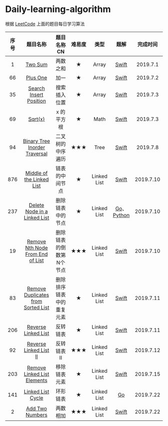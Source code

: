 # Daily-learning-algorithm
根据 [LeetCode](https://leetcode.com) 上面的题目每日学习算法

|序号| 题目名称 | 题目名称CN | 难易度 | 类型 | 题解 | 完成时间 |
|:-------:|:-------:|:-------:|:-------:|:-------:|:-------:|:-------:|
| 1 | [Two Sum](https://leetcode.com/problems/two-sum) | 两数之和 | ★ | Array | [Swift](https://github.com/loveway/Daily-learning-algorithm/blob/master/Algorithms/1.Two%20Sum/two_sum.md) | 2019.7.1 | 
| 66 | [Plus One](https://leetcode.com/problems/plus-one) | 加一 | ★ | Array | [Swift](https://github.com/loveway/Daily-learning-algorithm/blob/master/Algorithms/66.Plus%20One/plus_one.md) | 2019.7.2| 
| 35 | [Search Insert Position](https://leetcode.com/problems/search-insert-position) | 搜索插入位置 | ★ | Array | [Swift](https://github.com/loveway/Daily-learning-algorithm/blob/master/Algorithms/35.Search%20Insert%20Position/search_insert_position.md) | 2019.7.3| 
| 69 | [Sqrt(x)](https://leetcode.com/problems/sqrtx) | x 的平方根  | ★ | Math | [Swift](https://github.com/loveway/Daily-learning-algorithm/blob/master/Algorithms/69.%20Sqrt(x)/sqrt_x.md) | 2019.7.3| 
| 94 | [Binary Tree Inorder Traversal](https://leetcode.com/problems/binary-tree-inorder-traversal) | 二叉树的中序遍历 | ★★★ | Tree | [Swift](https://github.com/loveway/Daily-learning-algorithm/blob/master/Algorithms/94.%20Binary%20Tree%20Inorder%20Traversal/binary_tree_inorder_traversal.md) | 2019.7.8| 
| 876 | [Middle of the Linked List](https://leetcode.com/problems/middle-of-the-linked-list) | 链表的中间节点 | ★ | Linked List | [Swift](https://github.com/loveway/Daily-learning-algorithm/blob/master/Algorithms/876.Middle%20of%20the%20Linked%20List/middle_of_the_linked_list.md) | 2019.7.10| 
| 237 | [Delete Node in a Linked List](https://leetcode.com/problems/delete-node-in-a-linked-list) | 删除链表中的节点 | ★ | Linked List| [Go](https://github.com/loveway/Daily-learning-algorithm/blob/master/Algorithms/237.%20Delete%20Node%20in%20a%20Linked%20List/delete_node_in_a_linked_list__go.md)、[Python](https://github.com/loveway/Daily-learning-algorithm/blob/master/Algorithms/237.%20Delete%20Node%20in%20a%20Linked%20List/delete_node_in_a_linked_list__python.md ) | 2019.7.10| 
| 19 | [Remove Nth Node From End of List](https://leetcode.com/problems/remove-nth-node-from-end-of-list) | 删除链表的倒数第N个节点 | ★★★ | Linked List | [Swift](https://github.com/loveway/Daily-learning-algorithm/blob/master/Algorithms/19.%20Remove%20Nth%20Node%20From%20End%20of%20List/remove_nth_node_from_end_of_list.md) | 2019.7.10| 
| 83 | [Remove Duplicates from Sorted List](https://leetcode.com/problems/remove-duplicates-from-sorted-list) | 删除排序链表中的重复元素 | ★ | Linked List | [Swift](https://github.com/loveway/Daily-learning-algorithm/blob/master/Algorithms/83.%20Remove%20Duplicates%20from%20Sorted%20List/remove_duplicates_from_sorted_list.md) | 2019.7.11| 
| 206 | [Reverse Linked List](https://leetcode.com/problems/reverse-linked-list) | 反转链表 | ★ | Linked List | [Swift](https://github.com/loveway/Daily-learning-algorithm/blob/master/Algorithms/206.%20Reverse%20Linked%20List/reverse_linked_list.md) | 2019.7.11| 
| 92 | [ Reverse Linked List II](https://leetcode.com/problems/reverse-linked-list-ii) | 反转链表II | ★★★ | Linked List | [Swift](https://github.com/loveway/Daily-learning-algorithm/blob/master/Algorithms/92.%20Reverse%20Linked%20List%20II/reverse_linked_list2.md) | 2019.7.12|
| 203 | [ Remove Linked List Elements](https://leetcode.com/problems/remove-linked-list-elements) | 移除链表元素 | ★ | Linked List | [Swift](https://github.com/loveway/Daily-learning-algorithm/blob/master/Algorithms/203.%20Remove%20Linked%20List%20Elements/remove_linked_list_elements.md) | 2019.7.15|
| 141 | [  Linked List Cycle ](https://leetcode.com/problems/linked-list-cycle) | 环形链表 | ★ | Linked List | [Go](https://github.com/loveway/Daily-learning-algorithm/blob/master/Algorithms/141.%20Linked%20List%20Cycle/linked_list_cycle.md) | 2019.7.22|
| 2 | [ Add Two Numbers ](https://leetcode.com/problems/linked-list-cycle) |  两数相加 | ★★★ | Linked List | [Swift](https://github.com/loveway/Daily-learning-algorithm/blob/master/Algorithms/2.%20Add%20Two%20Numbers/add_two_numbers.md) | 2019.7.22|
